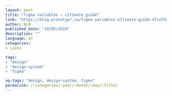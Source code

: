 ```yaml
---
layout: post
title: "figma variables — ultimate guide"
link: "https://blog.prototypr.io/figma-variables-ultimate-guide-47cef3dc3ce7"
author: N/A
published_date: "19/05/2024"
description: ""
language: en
categories:
- Liens

tags:
- "design"
- "design-system"
- "figma"

og-tags: "design, design-system, figma"
permalink: /:categories/:year/:month/:day/:title/
---
```

